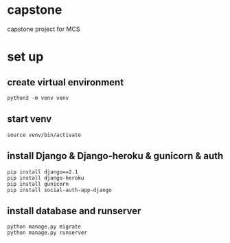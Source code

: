 # capstone
capstone project for MCS

# set up 
## create virtual environment
```python3 -m venv venv```

## start venv
```source venv/bin/activate```

## install Django & Django-heroku & gunicorn & auth
```
pip install django==2.1
pip install django-heroku
pip install gunicorn
pip install social-auth-app-django
```

## install database and runserver
```
python manage.py migrate
python manage.py runserver
```
